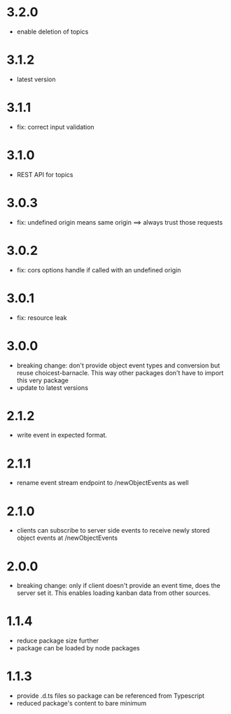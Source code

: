 # 3.2.0
- enable deletion of topics

# 3.1.2
- latest version

# 3.1.1
- fix: correct input validation

# 3.1.0
- REST API for topics

# 3.0.3
- fix: undefined origin means same origin ==> always trust those requests

# 3.0.2
- fix: cors options handle if called with an undefined origin

# 3.0.1
- fix: resource leak

# 3.0.0
- breaking change: don't provide object event types and conversion but reuse choicest-barnacle. This way other packages don't have to import this very package
- update to latest versions

# 2.1.2
- write event in expected format.

# 2.1.1
- rename event stream endpoint to /newObjectEvents as well

# 2.1.0
- clients can subscribe to server side events to receive newly stored object events at /newObjectEvents

# 2.0.0
- breaking change: only if client doesn't provide an event time, does the server set it. This enables loading kanban data from other sources.

# 1.1.4
- reduce package size further
- package can be loaded by node packages

# 1.1.3
- provide .d.ts files so package can be referenced from Typescript
- reduced package's content to bare minimum